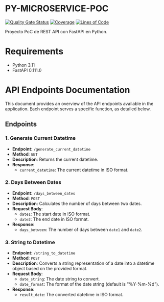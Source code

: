 
# PY-MICROSERVICE-POC

[![Quality Gate Status](https://sonarcloud.io/api/project_badges/measure?project=upa-io_py-microservice-poc&metric=alert_status)](https://sonarcloud.io/summary/new_code?id=upa-io_py-microservice-poc) [![Coverage](https://sonarcloud.io/api/project_badges/measure?project=upa-io_py-microservice-poc&metric=coverage)](https://sonarcloud.io/summary/new_code?id=upa-io_py-microservice-poc) [![Lines of Code](https://sonarcloud.io/api/project_badges/measure?project=upa-io_py-microservice-poc&metric=ncloc)](https://sonarcloud.io/summary/new_code?id=upa-io_py-microservice-poc)

Proyecto PoC de REST API con FastAPI en Python.
# Requirements

- Python 3.11
- FastAPI 0.111.0

# API Endpoints Documentation

This document provides an overview of the API endpoints available in the application. Each endpoint serves a specific function, as detailed below.

## Endpoints

### 1. Generate Current Datetime

- **Endpoint**: `/generate_current_datetime`
- **Method**: `GET`
- **Description**: Returns the current datetime.
- **Response**:
  - `current_datetime`: The current datetime in ISO format.

### 2. Days Between Dates

- **Endpoint**: `/days_between_dates`
- **Method**: `POST`
- **Description**: Calculates the number of days between two dates.
- **Request Body**:
  - `date1`: The start date in ISO format.
  - `date2`: The end date in ISO format.
- **Response**:
  - `days_between`: The number of days between `date1` and `date2`.

### 3. String to Datetime

- **Endpoint**: `/string_to_datetime`
- **Method**: `POST`
- **Description**: Converts a string representation of a date into a datetime object based on the provided format.
- **Request Body**:
  - `date_string`: The date string to convert.
  - `date_format`: The format of the date string (default is "%Y-%m-%d").
- **Response**:
  - `result_date`: The converted datetime in ISO format.
